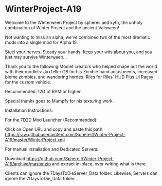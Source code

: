 # WinterProject-A19
Welcome to the Winterween Project by sphereii and xyth, the unholy combination of Winter Project and the ancient Valoween!

Not wanting to miss an alpha, we've combined two of the most dramatic mods into a single mod for Alpha 19.

Steel your nerves. Steady your hands. Keep your wits about you, and you just may survive Winterween...

Thank you to the following Modlet creators who helped shape out the world with their modlets:
	JaxTeller718 for his Zombie hand adjustments, increased biome zombies, and wandering hordes.
	Riles for Riles' HUD Plus UI
	Ragsy for the custom vehicle.

Recommended: 12G of RAM or higher.

Special thanks goes to Mumpfy for his texturing work.



Installation Instructions:

For the 7D2D Mod Launcher (Recommended):

Click on Open URL and copy and paste this path: https://raw.githubusercontent.com/SphereII/Winter-Project-A19/master/WinterProject.xml
	

For manual installation and Dedicated Servers:

Download https://github.com/SphereII/Winter-Project-A19/archive/master.zip and extract in-place, over writing what is there.

Clients can ignore the 7DaysToDieServer_Data folder. Likewise, Servers can ignore the 7DaysToDie_Data folder.

